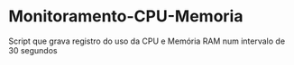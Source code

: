 # Monitoramento-CPU-Memoria
Script que grava registro do uso da CPU e Memória RAM num intervalo de 30 segundos
